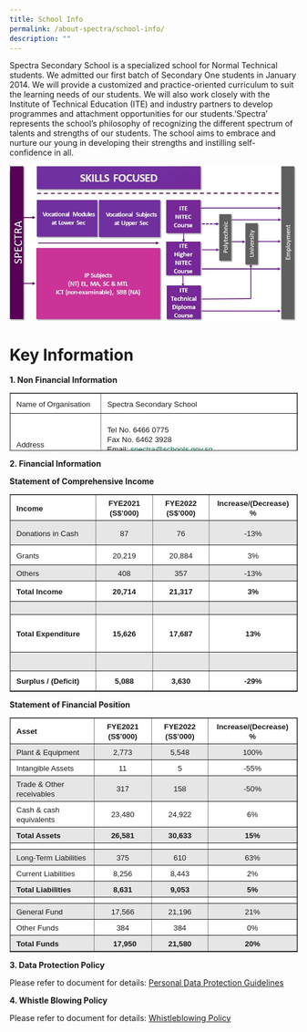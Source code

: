 ```yaml
---
title: School Info
permalink: /about-spectra/school-info/
description: ""
---
```

Spectra Secondary School is a specialized school for Normal Technical students. We admitted our first batch of Secondary One students in January 2014. We will provide a customized and practice-oriented curriculum to suit the learning needs of our students. We will also work closely with the Institute of Technical Education (ITE) and industry partners to develop programmes and attachment opportunities for our students.’Spectra’ represents the school’s philosophy of recognizing the different spectrum of talents and strengths of our students. The school aims to embrace and nurture our young in developing their strengths and instilling self-confidence in all.

![](/images/VE-Customised-Pathways-2.jpg)

# Key Information


**1\. Non Financial Information**

<table border="1" style="box-sizing: inherit; border-collapse: collapse; border-spacing: 0px; max-width: 100%; width: 792px; height: 100px;"><tbody style="box-sizing: inherit;"><tr style="box-sizing: inherit; background: rgb(255, 255, 255); height: 24px;"><td style="box-sizing: inherit; padding: 5px 10px; width: 153px; text-align: justify; background-color: rgb(255, 255, 255); height: 24px;"><span style="box-sizing: inherit; font-family: &quot;trebuchet ms&quot;, geneva, sans-serif; font-size: 10pt;">Name of Organisation</span></td><td style="box-sizing: inherit; padding: 5px 10px; width: 373px; text-align: justify; background-color: rgb(255, 255, 255); height: 24px;"><span style="box-sizing: inherit; font-family: &quot;trebuchet ms&quot;, geneva, sans-serif; font-size: 10pt;">Spectra Secondary School</span></td></tr><tr style="box-sizing: inherit; background: rgb(230, 230, 230); height: 96px;"><td style="box-sizing: inherit; padding: 5px 10px; width: 153px; text-align: justify; background-color: rgb(255, 255, 255); height: 96px;"><span style="box-sizing: inherit; font-family: &quot;trebuchet ms&quot;, geneva, sans-serif; font-size: 10pt;">Address</span></td><td style="box-sizing: inherit; padding: 5px 10px; width: 373px; text-align: justify; background-color: rgb(255, 255, 255); height: 96px;"><span style="box-sizing: inherit; font-family: &quot;trebuchet ms&quot;, geneva, sans-serif; font-size: 10pt;">Tel No. 6466 0775</span><br style="box-sizing: inherit;"><span style="box-sizing: inherit; font-family: &quot;trebuchet ms&quot;, geneva, sans-serif; font-size: 10pt;">Fax No. 6462 3928</span><br style="box-sizing: inherit;"><span style="box-sizing: inherit; font-family: &quot;trebuchet ms&quot;, geneva, sans-serif; font-size: 10pt;">Email:&nbsp;<a href="mailto:info@spectra.edu.sg" target="_blank" rel="noopener noreferrer" style="box-sizing: inherit; background-color: transparent; transition: all 0.25s ease-in-out 0s; text-decoration: underline; color: rgb(0, 107, 81);">spectra@schools.gov.sg</a></span><br style="box-sizing: inherit;"><span style="box-sizing: inherit; font-family: &quot;trebuchet ms&quot;, geneva, sans-serif; font-size: 10pt;">Website:&nbsp;<a href="https://www.spectra.edu.sg/" style="box-sizing: inherit; background-color: transparent; transition: all 0.25s ease-in-out 0s; text-decoration: underline; color: rgb(0, 107, 81);">https://www.spectra.edu.sg</a></span></td></tr><tr style="box-sizing: inherit; background: rgb(255, 255, 255); height: 24px;"><td style="box-sizing: inherit; padding: 5px 10px; width: 153px; text-align: justify; background-color: rgb(255, 255, 255); height: 24px;"><span style="box-sizing: inherit; font-family: &quot;trebuchet ms&quot;, geneva, sans-serif; font-size: 10pt;">Unique Entity Number (UEN)</span></td><td style="box-sizing: inherit; padding: 5px 10px; width: 373px; text-align: justify; background-color: rgb(255, 255, 255); height: 24px;"><span style="box-sizing: inherit; font-family: &quot;trebuchet ms&quot;, geneva, sans-serif; font-size: 10pt;">201300697M</span></td></tr><tr style="box-sizing: inherit; background: rgb(230, 230, 230); height: 24px;"><td style="box-sizing: inherit; padding: 5px 10px; width: 153px; text-align: justify; background-color: rgb(255, 255, 255); height: 24px;"><span style="box-sizing: inherit; font-family: &quot;trebuchet ms&quot;, geneva, sans-serif; font-size: 10pt;">Date of Establishment</span></td><td style="box-sizing: inherit; padding: 5px 10px; width: 373px; text-align: justify; background-color: rgb(255, 255, 255); height: 24px;"><span style="box-sizing: inherit; font-family: &quot;trebuchet ms&quot;, geneva, sans-serif; font-size: 10pt;">7 January 2013</span></td></tr><tr style="box-sizing: inherit; background: rgb(255, 255, 255); height: 24px;"><td style="box-sizing: inherit; padding: 5px 10px; width: 153px; text-align: justify; background-color: rgb(255, 255, 255); height: 24px;"><span style="box-sizing: inherit; font-family: &quot;trebuchet ms&quot;, geneva, sans-serif; font-size: 10pt;">Effective Date of Charity Status</span></td><td style="box-sizing: inherit; padding: 5px 10px; width: 373px; text-align: justify; background-color: rgb(255, 255, 255); height: 24px;"><span style="box-sizing: inherit; font-family: &quot;trebuchet ms&quot;, geneva, sans-serif; font-size: 10pt;">7 January 2013</span></td></tr><tr style="box-sizing: inherit; background: rgb(230, 230, 230); height: 24px;"><td style="box-sizing: inherit; padding: 5px 10px; width: 153px; text-align: justify; background-color: rgb(255, 255, 255); height: 24px;"><span style="box-sizing: inherit; font-family: &quot;trebuchet ms&quot;, geneva, sans-serif; font-size: 10pt;">Effective Date of IPC Status</span></td><td style="box-sizing: inherit; padding: 5px 10px; width: 373px; text-align: justify; background-color: rgb(255, 255, 255); height: 24px;"><span style="box-sizing: inherit; font-family: &quot;trebuchet ms&quot;, geneva, sans-serif; font-size: 10pt;">03 June 2022 to 02 June 2027</span></td></tr><tr style="box-sizing: inherit; background: rgb(255, 255, 255); height: 144px;"><td style="box-sizing: inherit; padding: 5px 10px; width: 153px; text-align: justify; background-color: rgb(255, 255, 255); height: 144px;"><span style="box-sizing: inherit; font-family: &quot;trebuchet ms&quot;, geneva, sans-serif; font-size: 10pt;">Objectives</span></td><td style="box-sizing: inherit; padding: 5px 10px; width: 373px; text-align: justify; background-color: rgb(255, 255, 255); height: 144px;"><span style="box-sizing: inherit; font-family: &quot;trebuchet ms&quot;, geneva, sans-serif; font-size: 10pt;">The main objectives are to deliver a quality learning experience, with the support of stakeholders, to the students; to actively involve and positively challenge the students in their learning experience and process in a safe and caring learning environment; to build the students’ confidence, competency and character so as to enable them to lead fulfilling lives; and to assist and prepare the students to graduate with NT Level and the ITE Skill Subject Certificates.</span></td></tr><tr style="box-sizing: inherit; background: rgb(230, 230, 230); height: 24px;"><td style="box-sizing: inherit; padding: 5px 10px; width: 153px; text-align: justify; background-color: rgb(255, 255, 255); height: 24px;"><span style="box-sizing: inherit; font-family: &quot;trebuchet ms&quot;, geneva, sans-serif; font-size: 10pt;">Number of Students Enrolment</span></td><td style="box-sizing: inherit; padding: 5px 10px; width: 373px; text-align: justify; background-color: rgb(255, 255, 255); height: 24px;"><span style="box-sizing: inherit; font-family: &quot;trebuchet ms&quot;, geneva, sans-serif; font-size: 10pt;">783 students as at 1 July 2022</span></td></tr><tr style="box-sizing: inherit; background: rgb(255, 255, 255); height: 194px;"><td style="box-sizing: inherit; padding: 5px 10px; width: 153px; text-align: justify; background-color: rgb(255, 255, 255); height: 194px;"><span style="box-sizing: inherit; font-family: &quot;trebuchet ms&quot;, geneva, sans-serif; font-size: 10pt;">Board of Directors&nbsp;<em style="box-sizing: inherit;">(current)</em></span></td><td style="box-sizing: inherit; padding: 5px 10px; width: 373px; text-align: justify; background-color: rgb(255, 255, 255); height: 194px;"><span style="box-sizing: inherit; font-family: &quot;trebuchet ms&quot;, geneva, sans-serif; font-size: 10pt;">Mr. Tai Lee Siang<br style="box-sizing: inherit;">Mr. Anbarasu s/o Rajendran<br style="box-sizing: inherit;">Mr. Suresh Natarajan<br style="box-sizing: inherit;">Ms. Cindy Karim<br style="box-sizing: inherit;">Ms. Ivy Lai Keet Yee<br style="box-sizing: inherit;">Mr. Chua Boon Keat<br style="box-sizing: inherit;">Mr. Conceicao Nicholas Gerard<br style="box-sizing: inherit;">Mrs. Jalil-Ong Suat Eng<br style="box-sizing: inherit;">Mr. Anil Sachdev s/o Danesh Kumar<br style="box-sizing: inherit;">Mr. Chua Cheng You<br style="box-sizing: inherit;">Ms. Juliana Soh Kheng Mei<br style="box-sizing: inherit;">Mr. Lock Ka Fai<br style="box-sizing: inherit;">Ms. Sabrena Abdullah<br style="box-sizing: inherit;">Mr. Tan Soon Liang<br style="box-sizing: inherit;">Dr. Wu Huei Yaw</span></td></tr><tr style="box-sizing: inherit; background: rgb(230, 230, 230); height: 48px;"><td style="box-sizing: inherit; padding: 5px 10px; width: 153px; text-align: justify; background-color: rgb(255, 255, 255); height: 48px;"><span style="box-sizing: inherit; font-family: &quot;trebuchet ms&quot;, geneva, sans-serif; font-size: 10pt;">Auditor</span></td><td style="box-sizing: inherit; padding: 5px 10px; width: 373px; text-align: justify; background-color: rgb(255, 255, 255); height: 48px;"><span style="box-sizing: inherit; font-family: &quot;trebuchet ms&quot;, geneva, sans-serif; font-size: 10pt;">PricewaterhouseCoopers LLP<span>&nbsp;</span><em style="box-sizing: inherit;">(appointed for FY2021 onwards)</em></span><br style="box-sizing: inherit;"><span style="box-sizing: inherit; font-family: &quot;trebuchet ms&quot;, geneva, sans-serif; font-size: 10pt;">Ernst &amp; Young LLP<span>&nbsp;</span><em style="box-sizing: inherit;">(FY2016 to FY2020)</em></span></td></tr><tr style="box-sizing: inherit; background: rgb(255, 255, 255); height: 48px;"><td style="box-sizing: inherit; padding: 5px 10px; width: 153px; text-align: justify; background-color: rgb(255, 255, 255); height: 48px;"><span style="box-sizing: inherit; font-family: &quot;trebuchet ms&quot;, geneva, sans-serif; font-size: 10pt;">Corporate Secretary</span></td><td style="box-sizing: inherit; padding: 5px 10px; width: 373px; text-align: justify; background-color: rgb(255, 255, 255); height: 48px;"><span style="box-sizing: inherit; font-family: &quot;trebuchet ms&quot;, geneva, sans-serif; font-size: 10pt;">Foo Soon Soo</span><br style="box-sizing: inherit;"><span style="box-sizing: inherit; font-family: &quot;trebuchet ms&quot;, geneva, sans-serif; font-size: 10pt;">Sapphira Low Bing Yoke</span></td></tr></tbody></table>

**2\. Financial Information**

**Statement of Comprehensive Income**

<table border="1" cellspacing="1" cellpadding="1" style="box-sizing: inherit; border-collapse: collapse; border-spacing: 0px; max-width: 100%; width: 780px;"><tbody style="box-sizing: inherit;"><tr style="box-sizing: inherit; background: rgb(255, 255, 255); height: 16px;"><td style="box-sizing: inherit; padding: 5px 10px; width: 310px; height: 16px;"><strong style="box-sizing: inherit; font-weight: bold;"><span style="box-sizing: inherit; font-family: &quot;trebuchet ms&quot;, geneva, sans-serif; font-size: 10pt;">Income</span></strong></td><td style="box-sizing: inherit; padding: 5px 10px; width: 157.556px; text-align: center; height: 16px;"><span style="box-sizing: inherit; font-size: 10pt;"><strong style="box-sizing: inherit; font-weight: bold;"><span style="box-sizing: inherit; font-family: &quot;trebuchet ms&quot;, geneva, sans-serif;">FYE2021 (S$’000)</span></strong></span></td><td style="box-sizing: inherit; padding: 5px 10px; width: 158.444px; text-align: center; height: 16px;"><span style="box-sizing: inherit; font-size: 10pt;"><strong style="box-sizing: inherit; font-weight: bold;"><span style="box-sizing: inherit; font-family: &quot;trebuchet ms&quot;, geneva, sans-serif;">FYE2022 (S$’000)</span></strong></span></td><td style="box-sizing: inherit; padding: 5px 10px; width: 156px; text-align: center; height: 16px;"><span style="box-sizing: inherit; font-size: 10pt;"><strong style="box-sizing: inherit; font-weight: bold;"><span style="box-sizing: inherit; font-family: &quot;trebuchet ms&quot;, geneva, sans-serif;">Increase/(Decrease)</span></strong></span><br style="box-sizing: inherit;"><span style="box-sizing: inherit; font-size: 10pt;"><strong style="box-sizing: inherit; font-weight: bold;"><span style="box-sizing: inherit; font-family: &quot;trebuchet ms&quot;, geneva, sans-serif;">%</span></strong></span></td></tr><tr style="box-sizing: inherit; background: rgb(230, 230, 230); height: 32px;"><td style="box-sizing: inherit; padding: 5px 10px; width: 310px; height: 32px;"><span style="box-sizing: inherit; font-family: &quot;trebuchet ms&quot;, geneva, sans-serif; font-size: 10pt;">Donations in Cash</span></td><td style="box-sizing: inherit; padding: 5px 10px; width: 157.556px; text-align: center; height: 32px;"><span style="box-sizing: inherit; font-family: &quot;trebuchet ms&quot;, geneva, sans-serif; font-size: 10pt;">87</span></td><td style="box-sizing: inherit; padding: 5px 10px; width: 158.444px; text-align: center; height: 32px;"><span style="box-sizing: inherit; font-family: &quot;trebuchet ms&quot;, geneva, sans-serif; font-size: 10pt;">76</span></td><td style="box-sizing: inherit; padding: 5px 10px; width: 156px; text-align: center; height: 32px;"><span style="box-sizing: inherit; font-family: &quot;trebuchet ms&quot;, geneva, sans-serif; font-size: 10pt;">-13%</span></td></tr><tr style="box-sizing: inherit; background: rgb(255, 255, 255); height: 24px;"><td style="box-sizing: inherit; padding: 5px 10px; width: 310px; height: 24px;"><span style="box-sizing: inherit; font-family: &quot;trebuchet ms&quot;, geneva, sans-serif; font-size: 10pt;">Grants</span></td><td style="box-sizing: inherit; padding: 5px 10px; width: 157.556px; text-align: center; height: 24px;"><span style="box-sizing: inherit; font-family: &quot;trebuchet ms&quot;, geneva, sans-serif; font-size: 10pt;">20,219</span></td><td style="box-sizing: inherit; padding: 5px 10px; width: 158.444px; text-align: center; height: 24px;"><span style="box-sizing: inherit; font-family: &quot;trebuchet ms&quot;, geneva, sans-serif; font-size: 10pt;">20,884</span></td><td style="box-sizing: inherit; padding: 5px 10px; width: 156px; text-align: center; height: 24px;"><span style="box-sizing: inherit; font-family: &quot;trebuchet ms&quot;, geneva, sans-serif; font-size: 10pt;">3%</span></td></tr><tr style="box-sizing: inherit; background: rgb(230, 230, 230); height: 12px;"><td style="box-sizing: inherit; padding: 5px 10px; width: 310px; height: 12px;"><span style="box-sizing: inherit; font-family: &quot;trebuchet ms&quot;, geneva, sans-serif; font-size: 10pt;">Others</span></td><td style="box-sizing: inherit; padding: 5px 10px; width: 157.556px; text-align: center; height: 12px;"><span style="box-sizing: inherit; font-family: &quot;trebuchet ms&quot;, geneva, sans-serif; font-size: 10pt;">408</span></td><td style="box-sizing: inherit; padding: 5px 10px; width: 158.444px; text-align: center; height: 12px;"><span style="box-sizing: inherit; font-family: &quot;trebuchet ms&quot;, geneva, sans-serif; font-size: 10pt;">357</span></td><td style="box-sizing: inherit; padding: 5px 10px; width: 156px; text-align: center; height: 12px;"><span style="box-sizing: inherit; font-family: &quot;trebuchet ms&quot;, geneva, sans-serif; font-size: 10pt;">-13%</span></td></tr><tr style="box-sizing: inherit; background: rgb(255, 255, 255); height: 25px;"><td style="box-sizing: inherit; padding: 5px 10px; width: 310px; height: 25px;"><span style="box-sizing: inherit; font-family: &quot;trebuchet ms&quot;, geneva, sans-serif; font-size: 10pt;"><strong style="box-sizing: inherit; font-weight: bold;">Total Income</strong></span></td><td style="box-sizing: inherit; padding: 5px 10px; width: 157.556px; text-align: center; height: 25px;"><span style="box-sizing: inherit; font-family: &quot;trebuchet ms&quot;, geneva, sans-serif; font-size: 10pt;"><strong style="box-sizing: inherit; font-weight: bold;">20,714</strong></span></td><td style="box-sizing: inherit; padding: 5px 10px; width: 158.444px; text-align: center; height: 25px;"><span style="box-sizing: inherit; font-family: &quot;trebuchet ms&quot;, geneva, sans-serif; font-size: 10pt;"><strong style="box-sizing: inherit; font-weight: bold;">21,317</strong></span></td><td style="box-sizing: inherit; padding: 5px 10px; width: 156px; text-align: center; height: 25px;"><span style="box-sizing: inherit; font-family: &quot;trebuchet ms&quot;, geneva, sans-serif; font-size: 10pt;"><strong style="box-sizing: inherit; font-weight: bold;">3%</strong></span></td></tr><tr style="box-sizing: inherit; background: rgb(230, 230, 230); height: 12px;"><td style="box-sizing: inherit; padding: 5px 10px; width: 310px; height: 12px;"></td><td style="box-sizing: inherit; padding: 5px 10px; width: 157.556px; text-align: center; height: 12px;"></td><td style="box-sizing: inherit; padding: 5px 10px; width: 158.444px; text-align: center; height: 12px;"></td><td style="box-sizing: inherit; padding: 5px 10px; width: 156px; text-align: center; height: 12px;"></td></tr><tr style="box-sizing: inherit; background: rgb(255, 255, 255); height: 55px;"><td style="box-sizing: inherit; padding: 5px 10px; width: 310px; height: 55px;"><span style="box-sizing: inherit; font-family: &quot;trebuchet ms&quot;, geneva, sans-serif; font-size: 10pt;"><strong style="box-sizing: inherit; font-weight: bold;">Total Expenditure</strong></span></td><td style="box-sizing: inherit; padding: 5px 10px; width: 157.556px; text-align: center; height: 55px;"><span style="box-sizing: inherit; font-family: &quot;trebuchet ms&quot;, geneva, sans-serif; font-size: 10pt;"><strong style="box-sizing: inherit; font-weight: bold;">15,626</strong></span></td><td style="box-sizing: inherit; padding: 5px 10px; width: 158.444px; text-align: center; height: 55px;"><span style="box-sizing: inherit; font-family: &quot;trebuchet ms&quot;, geneva, sans-serif; font-size: 10pt;"><strong style="box-sizing: inherit; font-weight: bold;">17,687</strong></span></td><td style="box-sizing: inherit; padding: 5px 10px; width: 156px; text-align: center; height: 55px;"><span style="box-sizing: inherit; font-family: &quot;trebuchet ms&quot;, geneva, sans-serif; font-size: 10pt;"><strong style="box-sizing: inherit; font-weight: bold;">13%</strong></span></td></tr><tr style="box-sizing: inherit; background: rgb(230, 230, 230); height: 22px;"><td style="box-sizing: inherit; padding: 5px 10px; width: 310px; height: 22px;"></td><td style="box-sizing: inherit; padding: 5px 10px; width: 157.556px; text-align: center; height: 22px;"></td><td style="box-sizing: inherit; padding: 5px 10px; width: 158.444px; text-align: center; height: 22px;"></td><td style="box-sizing: inherit; padding: 5px 10px; width: 156px; text-align: center; height: 22px;"></td></tr><tr style="box-sizing: inherit; background: rgb(255, 255, 255); height: 23.2223px;"><td style="box-sizing: inherit; padding: 5px 10px; width: 310px; height: 23.2223px;"><span style="box-sizing: inherit; font-family: &quot;trebuchet ms&quot;, geneva, sans-serif; font-size: 10pt;"><strong style="box-sizing: inherit; font-weight: bold;">Surplus / (Deficit)</strong></span></td><td style="box-sizing: inherit; padding: 5px 10px; width: 157.556px; text-align: center; height: 23.2223px;"><span style="box-sizing: inherit; font-family: &quot;trebuchet ms&quot;, geneva, sans-serif; font-size: 10pt;"><strong style="box-sizing: inherit; font-weight: bold;">5,088</strong></span></td><td style="box-sizing: inherit; padding: 5px 10px; width: 158.444px; text-align: center; height: 23.2223px;"><span style="box-sizing: inherit; font-family: &quot;trebuchet ms&quot;, geneva, sans-serif; font-size: 10pt;"><strong style="box-sizing: inherit; font-weight: bold;">3,630</strong></span></td><td style="box-sizing: inherit; padding: 5px 10px; width: 156px; text-align: center; height: 23.2223px;"><span style="box-sizing: inherit; font-family: &quot;trebuchet ms&quot;, geneva, sans-serif; font-size: 10pt;"><strong style="box-sizing: inherit; font-weight: bold;">-29%</strong></span></td></tr></tbody></table>

**Statement of Financial Position**

<table border="1" cellspacing="1" cellpadding="1" style="box-sizing: inherit; border-collapse: collapse; border-spacing: 0px; max-width: 100%; width: 782.889px;"><tbody style="box-sizing: inherit;"><tr style="box-sizing: inherit; background: rgb(255, 255, 255);"><td style="box-sizing: inherit; padding: 5px 10px; width: 330px;"><strong style="box-sizing: inherit; font-weight: bold;"><span style="box-sizing: inherit; font-family: &quot;trebuchet ms&quot;, geneva, sans-serif; font-size: 10pt;">Asset</span></strong></td><td style="box-sizing: inherit; padding: 5px 10px; width: 167px; text-align: center;"><span style="box-sizing: inherit; font-size: 10pt;"><strong style="box-sizing: inherit; font-weight: bold;"><span style="box-sizing: inherit; font-family: &quot;trebuchet ms&quot;, geneva, sans-serif;">FYE2021 (S$’000)</span></strong></span></td><td style="box-sizing: inherit; padding: 5px 10px; width: 159px; text-align: center;"><span style="box-sizing: inherit; font-size: 10pt;"><strong style="box-sizing: inherit; font-weight: bold;"><span style="box-sizing: inherit; font-family: &quot;trebuchet ms&quot;, geneva, sans-serif;">FYE2022 (S$’000)</span></strong></span></td><td style="box-sizing: inherit; padding: 5px 10px; width: 164.889px; text-align: center;"><span style="box-sizing: inherit; font-size: 10pt;"><strong style="box-sizing: inherit; font-weight: bold;"><span style="box-sizing: inherit; font-family: &quot;trebuchet ms&quot;, geneva, sans-serif;">Increase/(Decrease)</span></strong></span><br style="box-sizing: inherit;"><span style="box-sizing: inherit; font-size: 10pt;"><strong style="box-sizing: inherit; font-weight: bold;"><span style="box-sizing: inherit; font-family: &quot;trebuchet ms&quot;, geneva, sans-serif;">%</span></strong></span></td></tr><tr style="box-sizing: inherit; background: rgb(230, 230, 230);"><td style="box-sizing: inherit; padding: 5px 10px; width: 330px;"><span style="box-sizing: inherit; font-family: &quot;trebuchet ms&quot;, geneva, sans-serif; font-size: 10pt;">Plant &amp; Equipment</span></td><td style="box-sizing: inherit; padding: 5px 10px; width: 167px; text-align: center;"><span style="box-sizing: inherit; font-family: &quot;trebuchet ms&quot;, geneva, sans-serif; font-size: 10pt;">2,773</span></td><td style="box-sizing: inherit; padding: 5px 10px; width: 159px; text-align: center;"><span style="box-sizing: inherit; font-family: &quot;trebuchet ms&quot;, geneva, sans-serif; font-size: 10pt;">5,548</span></td><td style="box-sizing: inherit; padding: 5px 10px; width: 164.889px; text-align: center;"><span style="box-sizing: inherit; font-family: &quot;trebuchet ms&quot;, geneva, sans-serif; font-size: 10pt;">100%</span></td></tr><tr style="box-sizing: inherit; background: rgb(255, 255, 255);"><td style="box-sizing: inherit; padding: 5px 10px; width: 330px;"><span style="box-sizing: inherit; font-family: &quot;trebuchet ms&quot;, geneva, sans-serif; font-size: 10pt;">Intangible Assets</span></td><td style="box-sizing: inherit; padding: 5px 10px; width: 167px; text-align: center;"><span style="box-sizing: inherit; font-family: &quot;trebuchet ms&quot;, geneva, sans-serif; font-size: 10pt;">11</span></td><td style="box-sizing: inherit; padding: 5px 10px; width: 159px; text-align: center;"><span style="box-sizing: inherit; font-family: &quot;trebuchet ms&quot;, geneva, sans-serif; font-size: 10pt;">5</span></td><td style="box-sizing: inherit; padding: 5px 10px; width: 164.889px; text-align: center;"><span style="box-sizing: inherit; font-family: &quot;trebuchet ms&quot;, geneva, sans-serif; font-size: 10pt;">-55%</span></td></tr><tr style="box-sizing: inherit; background: rgb(230, 230, 230);"><td style="box-sizing: inherit; padding: 5px 10px; width: 330px;"><span style="box-sizing: inherit; font-family: &quot;trebuchet ms&quot;, geneva, sans-serif; font-size: 10pt;">Trade &amp; Other receivables</span></td><td style="box-sizing: inherit; padding: 5px 10px; width: 167px; text-align: center;"><span style="box-sizing: inherit; font-family: &quot;trebuchet ms&quot;, geneva, sans-serif; font-size: 10pt;">317</span></td><td style="box-sizing: inherit; padding: 5px 10px; width: 159px; text-align: center;"><span style="box-sizing: inherit; font-family: &quot;trebuchet ms&quot;, geneva, sans-serif; font-size: 10pt;">158</span></td><td style="box-sizing: inherit; padding: 5px 10px; width: 164.889px; text-align: center;"><span style="box-sizing: inherit; font-family: &quot;trebuchet ms&quot;, geneva, sans-serif; font-size: 10pt;">-50%</span></td></tr><tr style="box-sizing: inherit; background: rgb(255, 255, 255);"><td style="box-sizing: inherit; padding: 5px 10px; width: 330px;"><span style="box-sizing: inherit; font-family: &quot;trebuchet ms&quot;, geneva, sans-serif; font-size: 10pt;">Cash &amp; cash equivalents</span></td><td style="box-sizing: inherit; padding: 5px 10px; width: 167px; text-align: center;"><span style="box-sizing: inherit; font-family: &quot;trebuchet ms&quot;, geneva, sans-serif; font-size: 10pt;">23,480</span></td><td style="box-sizing: inherit; padding: 5px 10px; width: 159px; text-align: center;"><span style="box-sizing: inherit; font-family: &quot;trebuchet ms&quot;, geneva, sans-serif; font-size: 10pt;">24,922</span></td><td style="box-sizing: inherit; padding: 5px 10px; width: 164.889px; text-align: center;"><span style="box-sizing: inherit; font-family: &quot;trebuchet ms&quot;, geneva, sans-serif; font-size: 10pt;">6%</span></td></tr><tr style="box-sizing: inherit; background: rgb(230, 230, 230);"><td style="box-sizing: inherit; padding: 5px 10px; width: 330px;"><span style="box-sizing: inherit; font-family: &quot;trebuchet ms&quot;, geneva, sans-serif; font-size: 10pt;"><strong style="box-sizing: inherit; font-weight: bold;">Total Assets</strong></span></td><td style="box-sizing: inherit; padding: 5px 10px; width: 167px; text-align: center;"><span style="box-sizing: inherit; font-family: &quot;trebuchet ms&quot;, geneva, sans-serif; font-size: 10pt;"><strong style="box-sizing: inherit; font-weight: bold;">26,581</strong></span></td><td style="box-sizing: inherit; padding: 5px 10px; width: 159px; text-align: center;"><span style="box-sizing: inherit; font-family: &quot;trebuchet ms&quot;, geneva, sans-serif; font-size: 10pt;"><strong style="box-sizing: inherit; font-weight: bold;">30,633</strong></span></td><td style="box-sizing: inherit; padding: 5px 10px; width: 164.889px; text-align: center;"><span style="box-sizing: inherit; font-family: &quot;trebuchet ms&quot;, geneva, sans-serif; font-size: 10pt;"><strong style="box-sizing: inherit; font-weight: bold;">15%</strong></span></td></tr><tr style="box-sizing: inherit; background: rgb(255, 255, 255);"><td style="box-sizing: inherit; padding: 5px 10px; width: 330px;"></td><td style="box-sizing: inherit; padding: 5px 10px; width: 167px; text-align: center;"></td><td style="box-sizing: inherit; padding: 5px 10px; width: 159px; text-align: center;"></td><td style="box-sizing: inherit; padding: 5px 10px; width: 164.889px; text-align: center;"></td></tr><tr style="box-sizing: inherit; background: rgb(230, 230, 230);"><td style="box-sizing: inherit; padding: 5px 10px; width: 330px;"><span style="box-sizing: inherit; font-family: &quot;trebuchet ms&quot;, geneva, sans-serif; font-size: 10pt;">Long-Term Liabilities</span></td><td style="box-sizing: inherit; padding: 5px 10px; width: 167px; text-align: center;"><span style="box-sizing: inherit; font-family: &quot;trebuchet ms&quot;, geneva, sans-serif; font-size: 10pt;">375</span></td><td style="box-sizing: inherit; padding: 5px 10px; width: 159px; text-align: center;"><span style="box-sizing: inherit; font-family: &quot;trebuchet ms&quot;, geneva, sans-serif; font-size: 10pt;">610</span></td><td style="box-sizing: inherit; padding: 5px 10px; width: 164.889px; text-align: center;"><span style="box-sizing: inherit; font-family: &quot;trebuchet ms&quot;, geneva, sans-serif; font-size: 10pt;">63%</span></td></tr><tr style="box-sizing: inherit; background: rgb(255, 255, 255);"><td style="box-sizing: inherit; padding: 5px 10px; width: 330px;"><span style="box-sizing: inherit; font-family: &quot;trebuchet ms&quot;, geneva, sans-serif; font-size: 10pt;">Current Liabilities</span></td><td style="box-sizing: inherit; padding: 5px 10px; width: 167px; text-align: center;"><span style="box-sizing: inherit; font-family: &quot;trebuchet ms&quot;, geneva, sans-serif; font-size: 10pt;">8,256</span></td><td style="box-sizing: inherit; padding: 5px 10px; width: 159px; text-align: center;"><span style="box-sizing: inherit; font-family: &quot;trebuchet ms&quot;, geneva, sans-serif; font-size: 10pt;">8,443</span></td><td style="box-sizing: inherit; padding: 5px 10px; width: 164.889px; text-align: center;"><span style="box-sizing: inherit; font-family: &quot;trebuchet ms&quot;, geneva, sans-serif; font-size: 10pt;">2%</span></td></tr><tr style="box-sizing: inherit; background: rgb(230, 230, 230);"><td style="box-sizing: inherit; padding: 5px 10px; width: 330px;"><span style="box-sizing: inherit; font-family: &quot;trebuchet ms&quot;, geneva, sans-serif; font-size: 10pt;"><strong style="box-sizing: inherit; font-weight: bold;">Total Liabilities</strong></span></td><td style="box-sizing: inherit; padding: 5px 10px; width: 167px; text-align: center;"><span style="box-sizing: inherit; font-family: &quot;trebuchet ms&quot;, geneva, sans-serif; font-size: 10pt;"><strong style="box-sizing: inherit; font-weight: bold;">8,631</strong></span></td><td style="box-sizing: inherit; padding: 5px 10px; width: 159px; text-align: center;"><span style="box-sizing: inherit; font-family: &quot;trebuchet ms&quot;, geneva, sans-serif; font-size: 10pt;"><strong style="box-sizing: inherit; font-weight: bold;">9,053</strong></span></td><td style="box-sizing: inherit; padding: 5px 10px; width: 164.889px; text-align: center;"><span style="box-sizing: inherit; font-family: &quot;trebuchet ms&quot;, geneva, sans-serif; font-size: 10pt;"><strong style="box-sizing: inherit; font-weight: bold;">5%</strong></span></td></tr><tr style="box-sizing: inherit; background: rgb(255, 255, 255);"><td style="box-sizing: inherit; padding: 5px 10px; width: 330px;"></td><td style="box-sizing: inherit; padding: 5px 10px; width: 167px; text-align: center;"></td><td style="box-sizing: inherit; padding: 5px 10px; width: 159px; text-align: center;"></td><td style="box-sizing: inherit; padding: 5px 10px; width: 164.889px; text-align: center;"></td></tr><tr style="box-sizing: inherit; background: rgb(230, 230, 230);"><td style="box-sizing: inherit; padding: 5px 10px; width: 330px;"><span style="box-sizing: inherit; font-family: &quot;trebuchet ms&quot;, geneva, sans-serif; font-size: 10pt;">General Fund</span></td><td style="box-sizing: inherit; padding: 5px 10px; width: 167px; text-align: center;"><span style="box-sizing: inherit; font-family: &quot;trebuchet ms&quot;, geneva, sans-serif; font-size: 10pt;">17,566</span></td><td style="box-sizing: inherit; padding: 5px 10px; width: 159px; text-align: center;"><span style="box-sizing: inherit; font-family: &quot;trebuchet ms&quot;, geneva, sans-serif; font-size: 10pt;">21,196</span></td><td style="box-sizing: inherit; padding: 5px 10px; width: 164.889px; text-align: center;"><span style="box-sizing: inherit; font-family: &quot;trebuchet ms&quot;, geneva, sans-serif; font-size: 10pt;">21%</span></td></tr><tr style="box-sizing: inherit; background: rgb(255, 255, 255);"><td style="box-sizing: inherit; padding: 5px 10px; width: 330px;"><span style="box-sizing: inherit; font-family: &quot;trebuchet ms&quot;, geneva, sans-serif; font-size: 10pt;">Other Funds</span></td><td style="box-sizing: inherit; padding: 5px 10px; width: 167px; text-align: center;"><span style="box-sizing: inherit; font-family: &quot;trebuchet ms&quot;, geneva, sans-serif; font-size: 10pt;">384</span></td><td style="box-sizing: inherit; padding: 5px 10px; width: 159px; text-align: center;"><span style="box-sizing: inherit; font-family: &quot;trebuchet ms&quot;, geneva, sans-serif; font-size: 10pt;">384</span></td><td style="box-sizing: inherit; padding: 5px 10px; width: 164.889px; text-align: center;"><span style="box-sizing: inherit; font-family: &quot;trebuchet ms&quot;, geneva, sans-serif; font-size: 10pt;">0%</span></td></tr><tr style="box-sizing: inherit; background: rgb(230, 230, 230);"><td style="box-sizing: inherit; padding: 5px 10px; width: 330px;"><span style="box-sizing: inherit; font-family: &quot;trebuchet ms&quot;, geneva, sans-serif; font-size: 10pt;"><strong style="box-sizing: inherit; font-weight: bold;">Total Funds</strong></span></td><td style="box-sizing: inherit; padding: 5px 10px; width: 167px; text-align: center;"><span style="box-sizing: inherit; font-family: &quot;trebuchet ms&quot;, geneva, sans-serif; font-size: 10pt;"><strong style="box-sizing: inherit; font-weight: bold;">&nbsp; 17,950</strong></span></td><td style="box-sizing: inherit; padding: 5px 10px; width: 159px; text-align: center;"><span style="box-sizing: inherit; font-family: &quot;trebuchet ms&quot;, geneva, sans-serif; font-size: 10pt;"><strong style="box-sizing: inherit; font-weight: bold;">21,580</strong></span></td><td style="box-sizing: inherit; padding: 5px 10px; width: 164.889px; text-align: center;"><span style="box-sizing: inherit; font-family: &quot;trebuchet ms&quot;, geneva, sans-serif; font-size: 10pt;"><strong style="box-sizing: inherit; font-weight: bold;">20%</strong></span></td></tr></tbody></table>

**3\. Data Protection Policy**

Please refer to document for details: [Personal Data Protection Guidelines](/images/Personal-Data-Protection-Guidelines.pdf)

**4\. Whistle Blowing Policy**

Please refer to document for details: [Whistleblowing Policy](/images/Item-6-SSS-ADM-0002A-Whistleblowing-Policy-Website-Posting-Ver-3.pdf)



